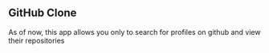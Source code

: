 ## GitHub Clone

As of now, this app allows you only to search for profiles on github and view their repositories
